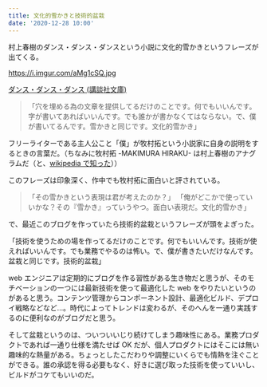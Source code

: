 ```yaml
---
title: 文化的雪かきと技術的盆栽
date: '2020-12-28 10:00'
---
```


村上春樹のダンス・ダンス・ダンスという小説に文化的雪かきというフレーズが出てくる。

https://i.imgur.com/aMg1cSQ.jpg

[ダンス・ダンス・ダンス (講談社文庫)](https://www.amazon.co.jp/dp/B07FY51B62/?tag=miyaoka-22)

> 「穴を埋める為の文章を提供してるだけのことです。何でもいいんです。字が書いてあればいいんです。でも誰かが書かなくてはならない。で、僕が書いてるんです。雪かきと同じです。文化的雪かき」

フリーライターである主人公こと「僕」が牧村拓という小説家に自身の説明をするときの言葉だ。（ちなみに牧村拓 -MAKIMURA HIRAKU- は村上春樹のアナグラムだ（と、[wikipedia で知った](https://ja.wikipedia.org/wiki/%E3%83%80%E3%83%B3%E3%82%B9%E3%83%BB%E3%83%80%E3%83%B3%E3%82%B9%E3%83%BB%E3%83%80%E3%83%B3%E3%82%B9#%E3%81%9D%E3%81%AE%E4%BB%96)））

このフレーズは印象深く、作中でも牧村拓に面白いと評されている。

> 「その雪かきという表現は君が考えたのか？」
> 「俺がどこかで使っていいかな？その『雪かき』っていうやつ。面白い表現だ。文化的雪かき」

で、最近このブログを作っていたら技術的盆栽というフレーズが頭をよぎった。

「技術を使うための場を作ってるだけのことです。何でもいいんです。技術が使えればいいんです。でも業務でやるのは怖い。で、僕が書きたいだけなんです。盆栽と同じです。技術的盆栽」

web エンジニアは定期的にブログを作る習性がある生き物だと思うが、そのモチベーションの一つには最新技術を使って最適化した web をやりたいというのがあると思う。コンテンツ管理からコンポーネント設計、最適化ビルド、デプロイ戦略などなど…。時代によってトレンドは変わるが、そのへんを一通り実践するのに便利なのがブログだと思う。

そして盆栽というのは、ついついいじり続けてしまう趣味性にある。業務プロダクトであれば一通り仕様を満たせば OK だが、個人プロダクトにはそこには無い趣味的な熱量がある。ちょっとしたこだわりや調整にいくらでも情熱を注ぐことができる。誰の承認を得る必要もなく、好きに選び取った技術を使っていいし、ビルドがコケてもいいのだ。
